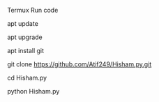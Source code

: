Termux Run code 

apt update

apt upgrade 

apt install git 

git clone https://github.com/Atif249/Hisham.py.git

cd Hisham.py

python Hisham.py
